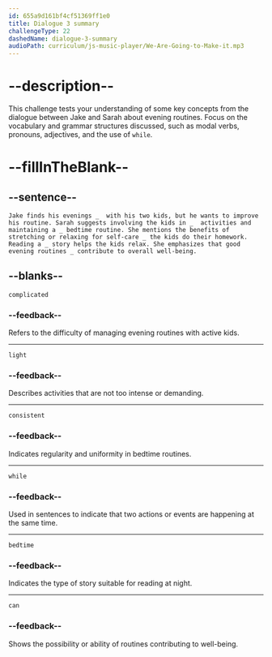 ```yaml
---
id: 655a9d161bf4cf51369ff1e0
title: Dialogue 3 summary
challengeType: 22
dashedName: dialogue-3-summary
audioPath: curriculum/js-music-player/We-Are-Going-to-Make-it.mp3
---
```


<!--
AUDIO REFERENCE: 
(entire dialogue)
-->

# --description--

This challenge tests your understanding of some key concepts from the dialogue between Jake and Sarah about evening routines. Focus on the vocabulary and grammar structures discussed, such as modal verbs, pronouns, adjectives, and the use of `while`.

# --fillInTheBlank--

## --sentence--

`Jake finds his evenings _  with his two kids, but he wants to improve his routine. Sarah suggests involving the kids in _  activities and maintaining a _ bedtime routine. She mentions the benefits of stretching or relaxing for self-care _ the kids do their homework. Reading a _ story helps the kids relax. She emphasizes that good evening routines _ contribute to overall well-being.`

## --blanks--

`complicated`

### --feedback--

Refers to the difficulty of managing evening routines with active kids.

---

`light`

### --feedback--

Describes activities that are not too intense or demanding.

---

`consistent`

### --feedback--

Indicates regularity and uniformity in bedtime routines.

---

`while`

### --feedback--

Used in sentences to indicate that two actions or events are happening at the same time. 

---

`bedtime`

### --feedback--

Indicates the type of story suitable for reading at night.

---

`can`

### --feedback--

Shows the possibility or ability of routines contributing to well-being.
